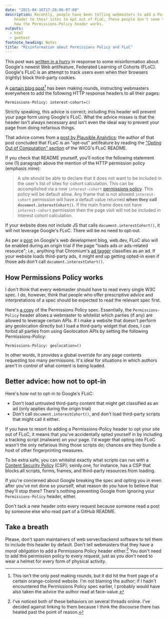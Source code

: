 ```yaml
---
date: "2021-04-16T17:28:06-07:00"
description: Recently, people have been telling webmasters to add a Permissions-Policy
    header to their sites to opt out of FLoC; these people don't seem to understand
    how the Permissions-Policy header works.
outputs:
  - html
  - gemtext
footnote_heading: Notes
title: "Misinformation about Permissions Policy and FLoC"
---
```

This post was [written in a hurry](https://www.goodreads.com/quotes/219878-a-lie-can-run-round-the-world-before-the-truth) in response to some misinformation about Google's newest Web antifeature, Federated Learning of Cohorts (FLoC). Google's FLoC is an attempt to track users even when their browsers (rightly) block third-party cookies.

A [certain blog post](https://paramdeo.com/blog/opting-your-website-out-of-googles-floc-network)[^1] has been making rounds, instructing webmasters everywhere to add the following HTTP response headers to all their pages:

```
Permissions-Policy: interest-cohort=()
```

Strictly speaking, this advice is correct; including this header will prevent your page form using Google's FLoC. What the advice misses is that the header isn't always necessary and isn't even the ideal way to prevent your page from doing nefarious things.

That advice comes from a [post by Plausible Analytics](https://plausible.io/blog/google-floc#how-to-opt-out-of-floc-as-a-web-developer-set-a-permissions-policy); the author of that post concluded that FLoC is an "opt-out" antifeature by reading the ["Opting Out of Computation" section](https://github.com/WICG/floc#opting-out-of-computation) of the WICG's FLoC README.

If you check that README yourself, you'll notice the following statement one (1) paragraph above the mention of the HTTP permission policy (emphasis mine):

> A site should be able to declare that it does not want to be included in the user's list of sites for cohort calculation. This can be accomplished via a new `interest-cohort` [permissions policy](https://www.w3.org/TR/permissions-policy-1/). This policy will be default allow. Any frame that is not allowed `interest-cohort` permission will have a default value returned **when they call `document.interestCohort()`.** If the main frame does not have `interest-cohort` permission then the page visit will not be included in interest cohort calculation.

If your website does not include JS that calls `document.interestCohort()`, it will not leverage Google's FLoC. There will be no need to opt-out.

As per a [post](https://web.dev/floc/) on Google's web development blog, web.dev, FLoC also will be enabled during an origin trial if the page "loads ads or ads-related resource"; i.e., anything that Chromium's [ad tagger](https://chromium.googlesource.com/chromium/src/+/master/docs/ad_tagging.md) classifies as an ad. If your website loads third-party ads, it might end up getting opted-in even if those ads don't call `document.interestCohort()`.

How Permissions Policy works
----------------------------

I don't think that every webmaster should have to read every single W3C spec. I do, however, think that people who offer prescriptive advice and interpretations of a spec should be expected to read the relevant spec first.

Here's [a copy](https://www.w3.org/TR/permissions-policy-1/) of the Permissions Policy spec. Essentially, the `Permissions-Policy` header allows a webmaster to whitelist which parties (if any) are allowed to leverage certain APIs. If I make a website that doesn't perform any geolocation directly but I load a third-party widget that does, I can forbid all parties from using Geolocation APIs by setting the following Permissions-Policy:

```
Permissions-Policy: geolocation=()
```

In other words, it provides a global override for any page contents requesting too many permissions. It's ideal for situations in which authors aren't in control of what content is being loaded.

Better advice: how not to opt-in
--------------------------------

Here's how not to opt-in to Google's FLoC:

- Don't load untrusted third-party content that might get classified as an ad (only applies during the origin trial)
- Don't call `document.interestCohort()`, and don't load third-party scripts that might call it either.

If you have to resort to adding a Permissions-Policy header to opt your site out of FLoC, it means that you've accidentally opted yourself in by including a tracking script (malware) on your page. I'd wager that opting into FLoC wasn't the only nefarious thing those scripts do; chances are they bundle a host of other fingerprinting measures.

To be extra safe, you can whitelist exactly what scripts can run with a [Content Security Policy](https://developer.mozilla.org/en-US/docs/Web/HTTP/CSP) (CSP); seirdy.one, for instance, has a CSP that blocks all scripts, forms, frames, and third-party resources from loading.

If you're concerned about Google breaking the spec and opting you in even after you've not done so yourself, what reason do you have to believe that they'll stop there? There's nothing preventing Google from ignoring your `Permissions-Policy` header, either.

Don't tack a new header onto every request because someone read a post by someone else who read part of a GitHub README.

Take a breath
-------------

Please, don't spam maintainers of web server/backend software to tell them to include this header by default. Don't tell webmasters that they have a _moral obligation_ to add a Permissions Policy header either.[^2] You don't need to add this permission policy to every request, just as you don't need to wear a helmet for every form of physical activity.

[^1]: This isn't the only post making rounds, but it did hit the front page of a certain orange-colored website. I'm not blaming the author; if I hadn't encountered the Permissions Policy spec earlier, I probably would have also taken the advice the author read at face-value.
[^2]: I've noticed both of these behaviors on several threads online. I've decided against linking to them because I think the discourse there has heated past the point of reason.

